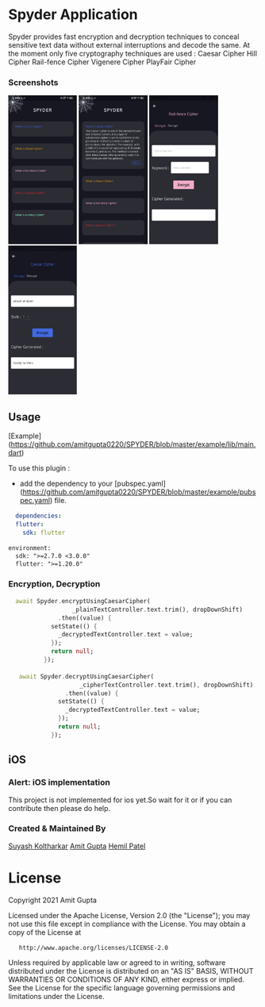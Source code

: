 # Spyder Application

Spyder provides fast encryption and decryption techniques to conceal sensitive text data without external interruptions and decode the same.
At the moment only five cryptography techniques are used :
Caesar Cipher
Hill Cipher
Rail-fence Cipher
Vigenere Cipher
PlayFair Cipher

### Screenshots

<img src="screenshots/ss3.jpeg" height="300em" /> <img src="screenshots/ss2.jpeg" height="300em" /> <img src="screenshots/ss1.jpeg" height="300em" /> <img src="screenshots/ss4.jpeg" height="300em" />

## Usage

[Example] (https://github.com/amitgupta0220/SPYDER/blob/master/example/lib/main.dart)

To use this plugin :

* add the dependency to your [pubspec.yaml] (https://github.com/amitgupta0220/SPYDER/blob/master/example/pubspec.yaml) file.

```yaml
  dependencies:
  flutter:
    sdk: flutter
```

```
environment:
  sdk: ">=2.7.0 <3.0.0"
  flutter: ">=1.20.0"
```
### Encryption, Decryption

```dart
  await Spyder.encryptUsingCaesarCipher(
                  _plainTextController.text.trim(), dropDownShift)
              .then((value) {
            setState(() {
              _decryptedTextController.text = value;
            });
            return null;
          });
          
   await Spyder.decryptUsingCaesarCipher(
                    _cipherTextController.text.trim(), dropDownShift)
                .then((value) {
              setState(() {
                _decryptedTextController.text = value;
              });
              return null;
            });
```

## iOS

### Alert: iOS implementation

This project is not implemented for ios yet.So wait for it or if you can contribute then please do help.

### Created & Maintained By

[Suyash Koltharkar](https://github.com/suyashhh)
[Amit Gupta](https://github.com/amitgupta0220)
[Hemil Patel](https://github.com/hemil-17)
    
# License

Copyright 2021 Amit Gupta

   Licensed under the Apache License, Version 2.0 (the "License");
   you may not use this file except in compliance with the License.
   You may obtain a copy of the License at

       http://www.apache.org/licenses/LICENSE-2.0

   Unless required by applicable law or agreed to in writing, software
   distributed under the License is distributed on an "AS IS" BASIS,
   WITHOUT WARRANTIES OR CONDITIONS OF ANY KIND, either express or implied.
   See the License for the specific language governing permissions and
   limitations under the License.



